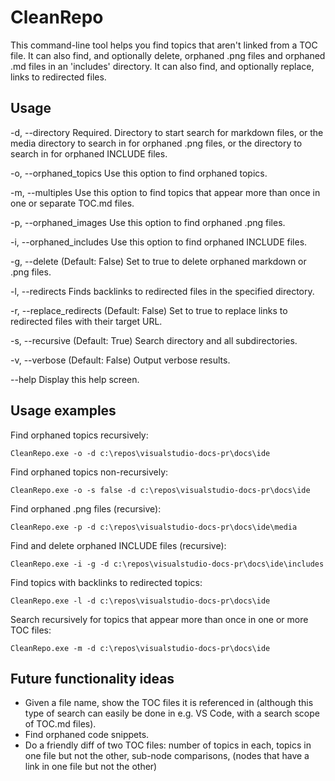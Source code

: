 # CleanRepo

This command-line tool helps you find topics that aren't linked from a TOC file. It can also find, and optionally delete, orphaned .png files and orphaned .md files in an 'includes' directory. It can also find, and optionally replace, links to redirected files.

## Usage

  -d, --directory            Required. Directory to start search for markdown files, or the media directory to search in for orphaned
                              .png files, or the directory to search in for orphaned INCLUDE files.

  -o, --orphaned_topics      Use this option to find orphaned topics.

  -m, --multiples            Use this option to find topics that appear more than once in one or separate TOC.md files.

  -p, --orphaned_images      Use this option to find orphaned .png files.

  -i, --orphaned_includes    Use this option to find orphaned INCLUDE files.

  -g, --delete               (Default: False) Set to true to delete orphaned markdown or .png files.

  -l, --redirects            Finds backlinks to redirected files in the
                             specified directory.

  -r, --replace_redirects    (Default: False) Set to true to replace links to redirected files with their target URL.

  -s, --recursive            (Default: True) Search directory and all subdirectories.

  -v, --verbose              (Default: False) Output verbose results.

  --help                     Display this help screen.

## Usage examples

Find orphaned topics recursively:

```
CleanRepo.exe -o -d c:\repos\visualstudio-docs-pr\docs\ide
```

Find orphaned topics non-recursively:

```
CleanRepo.exe -o -s false -d c:\repos\visualstudio-docs-pr\docs\ide
```

Find orphaned .png files (recursive):

```
CleanRepo.exe -p -d c:\repos\visualstudio-docs-pr\docs\ide\media
```

Find and delete orphaned INCLUDE files (recursive):

```
CleanRepo.exe -i -g -d c:\repos\visualstudio-docs-pr\docs\ide\includes
```

Find topics with backlinks to redirected topics:

```
CleanRepo.exe -l -d c:\repos\visualstudio-docs-pr\docs\ide
```

Search recursively for topics that appear more than once in one or more TOC files:

```
CleanRepo.exe -m -d c:\repos\visualstudio-docs-pr\docs\ide
```

## Future functionality ideas

- Given a file name, show the TOC files it is referenced in (although this type of search can easily be done in e.g. VS Code,
  with a search scope of TOC.md files).
- Find orphaned code snippets.
- Do a friendly diff of two TOC files: number of topics in each, topics in one file but not the other,
  sub-node comparisons, (nodes that have a link in one file but not the other)
